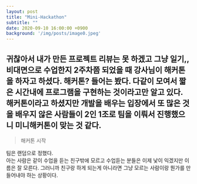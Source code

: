 ```yaml
---
layout: post
title: "Mini-Hackathon"
subtitle: ""
date: 2020-09-10 16:00:00 +0900
background: '/img/posts/image0.jpeg'
---
```

귀찮아서 내가 만든 프로젝트 리뷰는 못 하겠고 그냥 일기,,<br>
비대면으로 수업한지 2주차쯤 되었을 때 강사님이 해커톤을 하자고 하셨다.
해커톤? 들어는 봤다. 다같이 모여서 짧은 시간내에 프로그램을 구현하는 것이라고만 알고 있다.<br>
해커톤이라고 하셨지만 개발을 배우는 입장에서 또 많은 것을 배우지 않은 사람들이 2인 1조로 팀을 이뤄서 진행했으니 미니해커톤이 맞는 것 같다.
---
> 해커톤 시작

팀은 랜덤으로 정했다.<br>
아는 사람은 같이 수업을 듣는 친구밖에 모르고 수업듣는 분들은 이제 낯이 익겠지만 이름은 잘 모른다.
그러니까 친구랑 하게 되는게 아니라면 그냥 모르는 사람이랑 뭔가를 만들어내야 하는 상황이다.<br>

